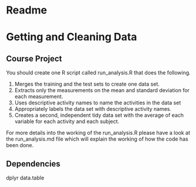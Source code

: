 Readme
================

# Getting and Cleaning Data

## Course Project

You should create one R script called run\_analysis.R that does the
following.

1.  Merges the training and the test sets to create one data set.
2.  Extracts only the measurements on the mean and standard deviation
    for each measurement.
3.  Uses descriptive activity names to name the activities in the data
    set
4.  Appropriately labels the data set with descriptive activity names.
5.  Creates a second, independent tidy data set with the average of each
    variable for each activity and each subject.

For more details into the working of the run\_analysis.R please have a
look at the run\_analysis.md file which will explain the working of how
the code has been done.

## Dependencies

dplyr data.table
